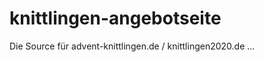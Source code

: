 knittlingen-angebotseite
========================

Die Source für advent-knittlingen.de / knittlingen2020.de ...
